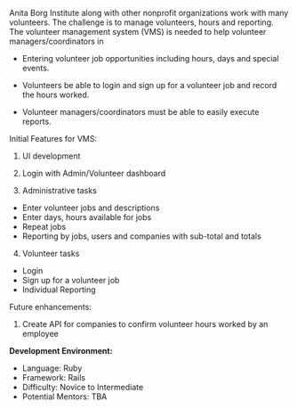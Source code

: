 Anita Borg Institute along with other nonprofit organizations work with many volunteers. The challenge is to manage volunteers, hours and reporting. The volunteer management system (VMS) is needed to help volunteer managers/coordinators in

* Entering volunteer job opportunities including hours, days and special events.

* Volunteers be able to login and sign up for a volunteer job and record the hours worked.

* Volunteer managers/coordinators must be able to easily execute reports.

Initial Features for VMS:
1. UI development

2. Login with Admin/Volunteer dashboard

3. Administrative tasks
* Enter volunteer jobs and descriptions
* Enter days, hours available for jobs
* Repeat jobs
* Reporting by jobs, users and companies with sub-total and totals

4. Volunteer tasks
* Login
* Sign up for a volunteer job
* Individual Reporting

Future enhancements:
1. Create API for companies to confirm volunteer hours worked by an employee 

**Development Environment:**
* Language: Ruby
* Framework: Rails
* Difficulty: Novice to Intermediate
* Potential Mentors: TBA